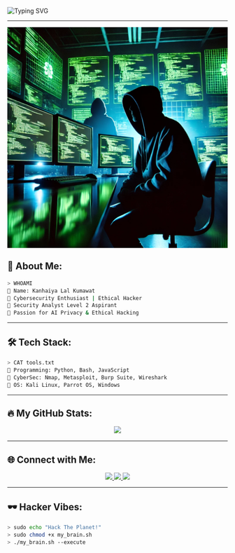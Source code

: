 ![Typing SVG](https://readme-typing-svg.herokuapp.com?font=Fira+Code&size=22&duration=4000&pause=1000&color=09F700&background=000000&center=true&vCenter=true&width=500&lines=Hello+World!+%F0%9F%91%8B;I+am+a+Cybersecurity+Enthusiast+%F0%9F%94%90;Welcome+to+My+Dark+Zone!+%F0%9F%92%A1)

---

<img src="https://raw.githubusercontent.com/kkthevirus/kkthevirus/refs/heads/main/image/hacker.webp" width="100%" height="50%"  alt="Matrix Hacker GIF" style="display: block; margin: 0 auto;">


## 🚀 About Me:
```sh
> WHOAMI
🔹 Name: Kanhaiya Lal Kumawat
🔹 Cybersecurity Enthusiast | Ethical Hacker
🔹 Security Analyst Level 2 Aspirant
🔹 Passion for AI Privacy & Ethical Hacking
```

---

## 🛠️ Tech Stack:
```sh
> CAT tools.txt
🔹 Programming: Python, Bash, JavaScript
🔹 CyberSec: Nmap, Metasploit, Burp Suite, Wireshark
🔹 OS: Kali Linux, Parrot OS, Windows
```

---

## 🔥 My GitHub Stats:
<p align="center">
  <img src="https://github-readme-stats.vercel.app/api?username=kkthevirus&show_icons=true&theme=radical&hide_border=true&bg_color=000000&title_color=09F700&icon_color=09F700">
</p>

---

## 🌐 Connect with Me:
<p align="center">
  <a href="https://linkedin.com/in/kanhaiya-lal-kumawat-65516b307">
    <img src="https://img.shields.io/badge/LinkedIn-0A66C2?style=for-the-badge&logo=linkedin&logoColor=white">
  </a>
  <a href="https://github.com/kkthevirus">
    <img src="https://img.shields.io/badge/GitHub-181717?style=for-the-badge&logo=github&logoColor=white">
  </a>
  <a href="https://www.instagram.com/kk8.93">
    <img src="https://img.shields.io/badge/Instagram-E4405F?style=for-the-badge&logo=instagram&logoColor=white">
  </a>
</p>


---

## 🕶️ Hacker Vibes:
```sh
> sudo echo "Hack The Planet!"
> sudo chmod +x my_brain.sh
> ./my_brain.sh --execute
```
